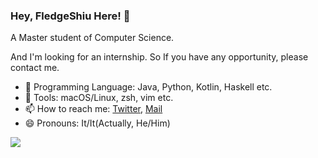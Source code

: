 ### Hey, FledgeShiu Here! 👋
A Master student of Computer Science.

And I'm looking for an internship. So If you have any opportunity, please contact me.

- 🔭 Programming Language: Java, Python, Kotlin, Haskell etc.
- 🧩 Tools: macOS/Linux, zsh, vim etc.
- 📫 How to reach me: [Twitter](https://twitter.com/fledge_xu), [Mail](mailto:xzk0701@gmail.com)
- 😄 Pronouns: It/It(Actually, He/Him)

![](https://github-readme-stats.vercel.app/api?username=fledgexu)

<!--
**FledgeXu/FledgeXu** is a ✨ _special_ ✨ repository because its `README.md` (this file) appears on your GitHub profile.

Here are some ideas to get you started:

- 🔭 I’m currently working on ...
- 🌱 I’m currently learning ...
- 👯 I’m looking to collaborate on ...
- 🤔 I’m looking for help with ...
- 💬 Ask me about ...
- 📫 How to reach me: ...
- 😄 Pronouns: ...
- ⚡ Fun fact: ...
-->

